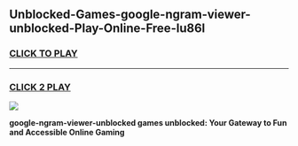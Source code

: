 
## Unblocked-Games-google-ngram-viewer-unblocked-Play-Online-Free-lu86l
<h3>
<a href="https://premium76.site?title=google-ngram-viewer-unblocked&ref=26A">CLICK TO PLAY</a></h3>
<hr>

<h3>
<a href="https://premium76.site?title=google-ngram-viewer-unblocked&ref=26A">CLICK 2 PLAY</a>
  
</h3>

<a href="https://premium76.site?title=google-ngram-viewer-unblocked&ref=26A"><img src="https://clearcache.store/games.png"></a>


**google-ngram-viewer-unblocked games unblocked: Your Gateway to Fun and Accessible Online Gaming**
